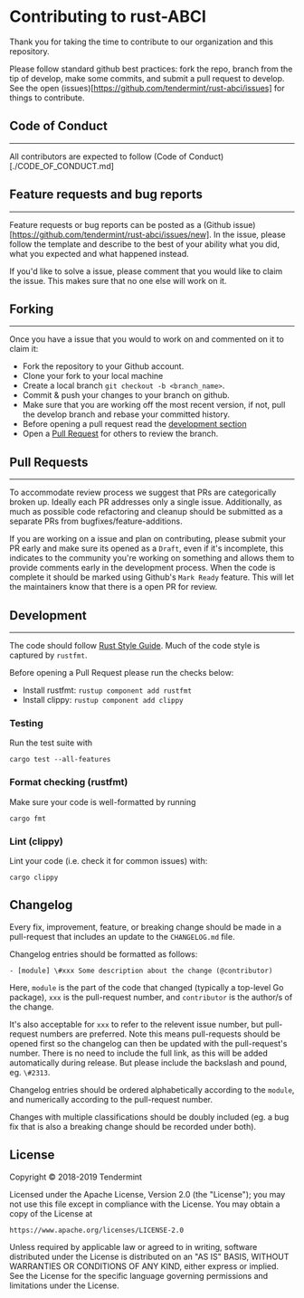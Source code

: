 # Contributing to rust-ABCI

Thank you for taking the time to contribute to our organization and this repository.

Please follow standard github best practices: fork the repo, branch from the tip of develop, make some commits, and submit a pull request to develop. See the open (issues)[https://github.com/tendermint/rust-abci/issues] for things to contribute.

## Code of Conduct

---

All contributors are expected to follow (Code of Conduct)[./CODE_OF_CONDUCT.md]

## Feature requests and bug reports

---

Feature requests or bug reports can be posted as a (Github issue)[https://github.com/tendermint/rust-abci/issues/new]. In the issue, please follow the template and describe to the best of your ability what you did, what you expected and what happened instead.

If you'd like to solve a issue, please comment that you would like to claim the issue. This makes sure that no one else will work on it.

## Forking

---

Once you have a issue that you would to work on and commented on it to claim it:

- Fork the repository to your Github account.
- Clone your fork to your local machine
- Create a local branch `git checkout -b <branch_name>`.
- Commit & push your changes to your branch on github.
- Make sure that you are working off the most recent version, if not, pull the develop branch and rebase your committed history.
- Before opening a pull request read the [development section](#development)
- Open a [Pull Request](#pull-requests) for others to review the branch.

## Pull Requests

---

To accommodate review process we suggest that PRs are categorically broken up. Ideally each PR addresses only a single issue. Additionally, as much as possible code refactoring and cleanup should be submitted as a separate PRs from bugfixes/feature-additions.

If you are working on a issue and plan on contributing, please submit your PR early and make sure its opened as a `Draft`, even if it's incomplete, this indicates to the community you're working on something and allows them to provide comments early in the development process. When the code is complete it should be marked using Github's `Mark Ready` feature. This will let the maintainers know that there is a open PR for review.

## Development

---

The code should follow [Rust Style Guide](https://github.com/rust-lang/rfcs/tree/master/style-guide). Much of the code style is captured by `rustfmt`.

Before opening a Pull Request please run the checks below:

- Install rustfmt: `rustup component add rustfmt`
- Install clippy: `rustup component add clippy`

### Testing

Run the test suite with

`cargo test --all-features`

### Format checking (rustfmt)

Make sure your code is well-formatted by running

`cargo fmt`

### Lint (clippy)

Lint your code (i.e. check it for common issues) with:

`cargo clippy`

## Changelog

Every fix, improvement, feature, or breaking change should be made in a
pull-request that includes an update to the `CHANGELOG.md` file.

Changelog entries should be formatted as follows:

```
- [module] \#xxx Some description about the change (@contributor)
```

Here, `module` is the part of the code that changed (typically a
top-level Go package), `xxx` is the pull-request number, and `contributor`
is the author/s of the change.

It's also acceptable for `xxx` to refer to the relevent issue number, but pull-request
numbers are preferred.
Note this means pull-requests should be opened first so the changelog can then
be updated with the pull-request's number.
There is no need to include the full link, as this will be added
automatically during release. But please include the backslash and pound, eg. `\#2313`.

Changelog entries should be ordered alphabetically according to the
`module`, and numerically according to the pull-request number.

Changes with multiple classifications should be doubly included (eg. a bug fix
that is also a breaking change should be recorded under both).

## License

Copyright © 2018-2019 Tendermint

Licensed under the Apache License, Version 2.0 (the "License");
you may not use this file except in compliance with the License.
You may obtain a copy of the License at

    https://www.apache.org/licenses/LICENSE-2.0

Unless required by applicable law or agreed to in writing, software
distributed under the License is distributed on an "AS IS" BASIS,
WITHOUT WARRANTIES OR CONDITIONS OF ANY KIND, either express or implied.
See the License for the specific language governing permissions and
limitations under the License.
